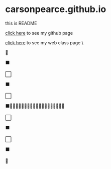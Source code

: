 # carsonpearce.github.io
this is README

[click here](http://carsonp.github.io) to see my github page 

[click here](http://carsonp.github.io/wpd/firstwebsite/index.html) to see my web class page \

:checkered_flag:

:black_large_square:

:white_large_square:

:black_large_square:

:white_large_square:

:black_large_square::red_car::dash::red_car::dash::dash::red_car::dash::dash::red_car::dash::red_car::dash::dash::dash::red_car::dash::red_car::dash::dash:

:white_large_square:

:black_large_square:

:white_large_square:

:black_large_square:

:checkered_flag:


